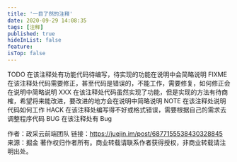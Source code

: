 ```yaml
---
title: '一目了然的注释'
date: 2020-09-29 14:08:35
tags: [注释]
published: true
hideInList: false
feature: 
isTop: false
---
```

TODO 在该注释处有功能代码待编写，待实现的功能在说明中会简略说明
FIXME 在该注释处代码需要修正，甚至代码是错误的，不能工作，需要修复，如何修正会在说明中简略说明
XXX 在该注释处代码虽然实现了功能，但是实现的方法有待商榷，希望将来能改进，要改进的地方会在说明中简略说明
NOTE 在该注释处说明代码如何工作
HACK 在该注释处编写得不好或格式错误，需要根据自己的需求去调整程序代码
BUG 在该注释处有 Bug

作者：政采云前端团队
链接：https://juejin.im/post/6877155538430328845
来源：掘金
著作权归作者所有。商业转载请联系作者获得授权，非商业转载请注明出处。